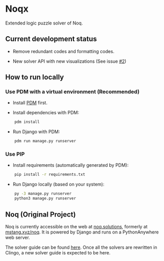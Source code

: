 # Noqx

Extended logic puzzle solver of Noq.

## Current development status

- Remove redundant codes and formatting codes.

- New solver API with new visualizations (See issue [#2](https://github.com/T0nyX1ang/noqx/issues/2))

## How to run locally

### Use PDM with a virtual environment (Recommended)

- Install [PDM](https://pdm-project.org/latest/) first.

- Install dependencies with PDM:

```bash
    pdm install
```

- Run Django with PDM:

```bash
    pdm run manage.py runserver
```

### Use PIP

- Install requirements (automatically generated by PDM):

```bash
    pip install -r requirements.txt
```

- Run Django locally (based on your system):

```bash
    py -3 manage.py runserver
    python3 manage.py runserver
```

## Noq (Original Project)

Noq is currently accessible on the web at [noq.solutions](https://www.noq.solutions/), formerly at [mstang.xyz/noq](https://www.mstang.xyz/noq). It is powered by Django and runs on a PythonAnywhere web server.

The solver guide can be found [here](./solvers/utils/README.md). Once all the solvers are rewritten in Clingo, a new solver guide is expected to be here.
